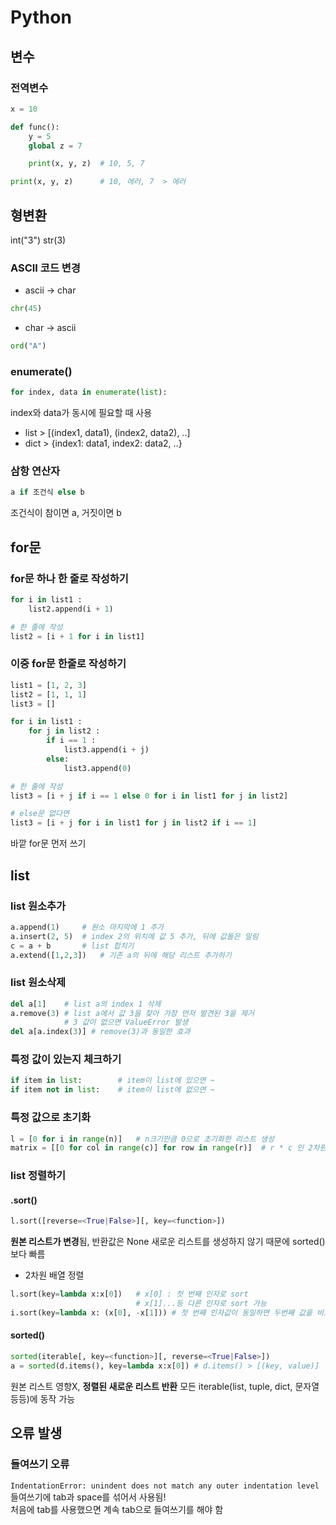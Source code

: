 # Python

## 변수

### 전역변수
```python
x = 10

def func():
    y = 5
    global z = 7

    print(x, y, z)  # 10, 5, 7

print(x, y, z)      # 10, 에러, 7  > 에러
```


## 형변환
int("3")
str(3)

### ASCII 코드 변경
- ascii -> char<br>
```python 
chr(45)
```
- char -> ascii<br>
```python
ord("A")
```

### enumerate()
```python
for index, data in enumerate(list):
```
index와 data가 동시에 필요할 때 사용
- list \> [(index1, data1), (index2, data2), ..]
- dict \> {index1: data1, index2: data2, ..}

### 삼항 연산자
```python
a if 조건식 else b 
```
조건식이 참이면 a, 거짓이면 b


## for문

### for문 하나 한 줄로 작성하기
```python
for i in list1 :
    list2.append(i + 1)

# 한 줄에 작성
list2 = [i + 1 for i in list1]
```

### 이중 for문 한줄로 작성하기
```python
list1 = [1, 2, 3]
list2 = [1, 1, 1]
list3 = []

for i in list1 :
    for j in list2 :
        if i == 1 :
            list3.append(i + j)
        else:
            list3.append(0)

# 한 줄에 작성
list3 = [i + j if i == 1 else 0 for i in list1 for j in list2]

# else문 없다면
list3 = [i + j for i in list1 for j in list2 if i == 1]
```
바깥 for문 먼저 쓰기

## list

### list 원소추가
```python
a.append(1)     # 원소 마지막에 1 추가
a.insert(2, 5)  # index 2의 위치에 값 5 추가, 뒤에 값들은 밀림
c = a + b       # list 합치기
a.extend([1,2,3])   # 기존 a의 뒤에 해당 리스트 추가하기

```
### list 원소삭제
```python
del a[1]    # list a의 index 1 삭제
a.remove(3) # list a에서 값 3을 찾아 가장 먼저 발견된 3을 제거
            # 3 값이 없으면 ValueError 발생
del a[a.index(3)] # remove(3)과 동일한 효과
```

### 특정 값이 있는지 체크하기
```python
if item in list:        # item이 list에 있으면 ~
if item not in list:    # item이 list에 없으면 ~
```

### 특정 값으로 초기화
```python
l = [0 for i in range(n)]   # n크기만큼 0으로 초기화한 리스트 생성
matrix = [[0 for col in range(c)] for row in range(r)]  # r * c 인 2차원 배열 생성
```

### list 정렬하기

#### <list>.sort()
```python
l.sort([reverse=<True|False>][, key=<function>])
``` 
**원본 리스트가 변경**됨, 반환값은 None
새로운 리스트를 생성하지 않기 때문에 sorted()보다 빠름

- 2차원 배열 정렬
```python
l.sort(key=lambda x:x[0])   # x[0] : 첫 번째 인자로 sort
                            # x[1]...등 다른 인자로 sort 가능
i.sort(key=lambda x: (x[0], -x[1])) # 첫 번째 인자값이 동일하면 두번째 값을 비교하여 내림차순으로 정렬, -붙이면 내림차순
```

#### sorted(<list>)
```python
sorted(iterable[, key=<function>][, reverse=<True|False>])
a = sorted(d.items(), key=lambda x:x[0]) # d.items() > [(key, value)] 형태로 반환
``` 
원본 리스트 영향X, **정렬된 새로운 리스트 반환**
모든 iterable(list, tuple, dict, 문자열 등등)에 동작 가능


## 오류 발생
### 들여쓰기 오류
`IndentationError: unindent does not match any outer indentation level`
들여쓰기에 tab과 space를 섞어서 사용됨!<br>
처음에 tab를 사용했으면 계속 tab으로 들여쓰기를 해야 함<br>


<!-- 
```python

``` -->

